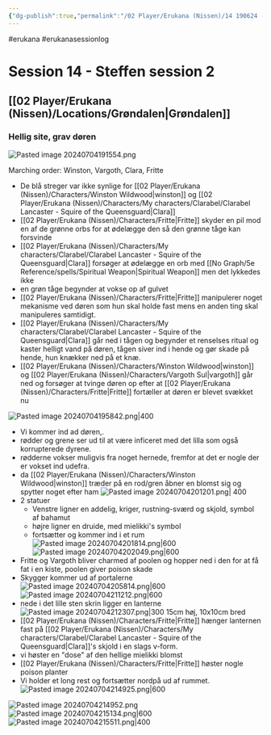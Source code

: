 ```yaml
---
{"dg-publish":true,"permalink":"/02 Player/Erukana (Nissen)/14 190624 - steffen session 2/"}
---
```


#erukana #erukanasessionlog 

# Session 14 - Steffen session 2 
## [[02 Player/Erukana (Nissen)/Locations/Grøndalen\|Grøndalen]]
### Hellig site, grav døren 
![Pasted image 20240704191554.png](/img/user/10%20Attachments/Pasted%20image%2020240704191554.png)

Marching order: Winston, Vargoth, Clara, Fritte 

- De blå streger var ikke synlige for [[02 Player/Erukana (Nissen)/Characters/Winston Wildwood\|winston]] og [[02 Player/Erukana (Nissen)/Characters/My characters/Clarabel/Clarabel Lancaster - Squire of the Queensguard\|Clara]] 
- [[02 Player/Erukana (Nissen)/Characters/Fritte\|Fritte]] skyder en pil mod en af de grønne orbs for at ødelægge den så den grønne tåge kan forsvinde 
- [[02 Player/Erukana (Nissen)/Characters/My characters/Clarabel/Clarabel Lancaster - Squire of the Queensguard\|Clara]] forsøger at ødelægge en orb med [[No Graph/5e Reference/spells/Spiritual Weapon\|Spiritual Weapon]] men det lykkedes ikke
- en grøn tåge begynder at vokse op af gulvet
- [[02 Player/Erukana (Nissen)/Characters/Fritte\|Fritte]] manipulerer noget mekanisme ved døren som hun skal holde fast mens en anden ting skal manipuleres samtidigt.
- [[02 Player/Erukana (Nissen)/Characters/My characters/Clarabel/Clarabel Lancaster - Squire of the Queensguard\|Clara]] går ned i tågen og begynder et renselses ritual og kaster helligt vand på døren, tågen siver ind i hende og gør skade på hende, hun knækker ned på et knæ. 
- [[02 Player/Erukana (Nissen)/Characters/Winston Wildwood\|winston]] og [[02 Player/Erukana (Nissen)/Characters/Vargoth Sul\|vargoth]] går ned og forsøger at tvinge døren op efter at [[02 Player/Erukana (Nissen)/Characters/Fritte\|Fritte]] fortæller at døren er blevet svækket nu 

![Pasted image 20240704195842.png|400](/img/user/10%20Attachments/Pasted%20image%2020240704195842.png) 
- Vi kommer ind ad døren,. 
- rødder og grene ser ud til at være inficeret med det lilla som også korrupterede dyrene.
- rødderne vokser muligvis fra noget hernede, fremfor at det er nogle der er vokset ind udefra. 
- da [[02 Player/Erukana (Nissen)/Characters/Winston Wildwood\|winston]] træder på en rod/gren åbner en blomst sig og spytter noget efter ham 
![Pasted image 20240704201201.png| 400](/img/user/10%20Attachments/Pasted%20image%2020240704201201.png)
- 2 statuer 
	- Venstre ligner en addelig, kriger, rustning-sværd og skjold, symbol af bahamut 
	- højre ligner en druide, med mielikki's symbol 
	- fortsætter og kommer ind i et rum 
 ![Pasted image 20240704201814.png|600](/img/user/10%20Attachments/Pasted%20image%2020240704201814.png)
 ![Pasted image 20240704202049.png|600](/img/user/10%20Attachments/Pasted%20image%2020240704202049.png)
 - Fritte og Vargoth bliver charmed af poolen og hopper ned i den for at få fat i en kiste, poolen giver poison skade
 - Skygger kommer ud af portalerne
 ![Pasted image 20240704205814.png|600](/img/user/10%20Attachments/Pasted%20image%2020240704205814.png)
 ![Pasted image 20240704211212.png|600](/img/user/10%20Attachments/Pasted%20image%2020240704211212.png)
  - nede i det lille sten skrin ligger en lanterne 
  ![Pasted image 20240704212307.png|300](/img/user/10%20Attachments/Pasted%20image%2020240704212307.png)
  15cm høj, 10x10cm bred 
  - [[02 Player/Erukana (Nissen)/Characters/Fritte\|Fritte]] hænger lanternen fast på [[02 Player/Erukana (Nissen)/Characters/My characters/Clarabel/Clarabel Lancaster - Squire of the Queensguard\|Clara]]'s skjold i en slags v-form.
  - vi høster en "dose" af den hellige mielikki blomst 
  - [[02 Player/Erukana (Nissen)/Characters/Fritte\|Fritte]] høster nogle poison planter 
  - Vi holder et long rest og fortsætter nordpå ud af rummet. 
![Pasted image 20240704214925.png|600](/img/user/10%20Attachments/Pasted%20image%2020240704214925.png)

  ![Pasted image 20240704214952.png](/img/user/10%20Attachments/Pasted%20image%2020240704214952.png)
  ![Pasted image 20240704215134.png|600](/img/user/10%20Attachments/Pasted%20image%2020240704215134.png)
  ![Pasted image 20240704215511.png|400](/img/user/10%20Attachments/Pasted%20image%2020240704215511.png)
  